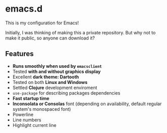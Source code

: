 # emacs.d

This is my configuration for Emacs!

Initially, I was thinking of making this a private repository. But why not to make it public, so anyone can download it?

## Features

- **Runs smoothly when used by `emacsclient`**
- Tested **with and without graphics display**
- Excellent **dark theme: Dartooth**
- Tested on both **Linux and Windows**
- Settled **Clojure** development enviroment
- `use-package` for describing packages dependencies
- **Fast startup time**
- **Inconsolata or Consolas** font (depending on availability, default regular system's monospaced font)
- Powerline
- Line numbers
- Highlight current line
